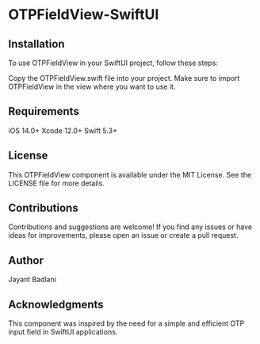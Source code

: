# OTPFieldView-SwiftUI

## Installation
To use OTPFieldView in your SwiftUI project, follow these steps:

Copy the OTPFieldView.swift file into your project.
Make sure to import OTPFieldView in the view where you want to use it.

## Requirements
iOS 14.0+
Xcode 12.0+
Swift 5.3+

##  License
This OTPFieldView component is available under the MIT License. See the LICENSE file for more details.

##  Contributions
Contributions and suggestions are welcome! If you find any issues or have ideas for improvements, please open an issue or create a pull request.

## Author
Jayant Badlani

## Acknowledgments
This component was inspired by the need for a simple and efficient OTP input field in SwiftUI applications.

